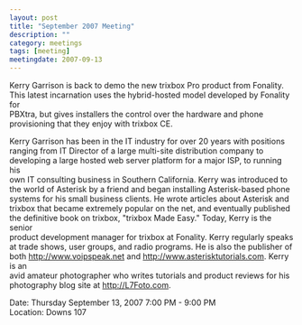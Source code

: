 ```yaml
---
layout: post
title: "September 2007 Meeting"
description: ""
category: meetings
tags: [meeting]
meetingdate: 2007-09-13
---
```


Kerry Garrison is back to demo the new trixbox Pro product from Fonality. This 
latest incarnation uses the hybrid-hosted model developed by Fonality for      
PBXtra, but gives installers the control over the hardware and phone           
provisioning that they enjoy with trixbox CE.                                  
                                                                             
Kerry Garrison has been in the IT industry for over 20 years with positions    
ranging from IT Director of a large multi-site distribution company to         
developing a large hosted web server platform for a major ISP, to running his  
own IT consulting business in Southern California. Kerry was introduced to the 
world of Asterisk by a friend and began installing Asterisk-based phone        
systems for his small business clients. He wrote articles about Asterisk and   
trixbox that became extremely popular on the net, and eventually published the 
definitive book on trixbox, "trixbox Made Easy." Today, Kerry is the senior    
product development manager for trixbox at Fonality. Kerry regularly speaks at 
trade shows, user groups, and radio programs. He is also the publisher of both 
http://www.voipspeak.net and http://www.asterisktutorials.com. Kerry is an     
avid amateur photographer who writes tutorials and product reviews for his     
photography blog site at http://L7Foto.com.                                    
                                                                             
Date: Thursday September 13, 2007 7:00 PM - 9:00 PM                              
Location: Downs 107                                         
